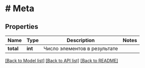 # # Meta

## Properties

Name | Type | Description | Notes
------------ | ------------- | ------------- | -------------
**total** | **int** | Число элементов в результате |

[[Back to Model list]](../../README.md#models) [[Back to API list]](../../README.md#endpoints) [[Back to README]](../../README.md)
